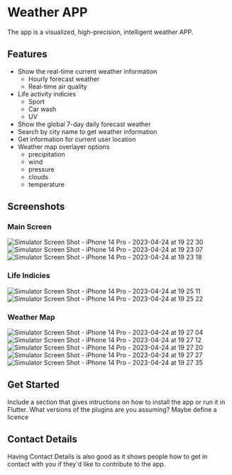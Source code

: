# Weather APP

The app is a visualized, high-precision, intelligent weather APP.

## Features
- Show the real-time current weather information
  - Hourly forecast weather
  - Real-time air quality
- Life activity indicies
  - Sport
  - Car wash
  - UV
- Show the global 7-day daily forecast weather
- Search by city name to get weather information
- Get information for current user location
- Weather map overlayer options
  - precipitation
  - wind
  - pressure
  - clouds
  - temperature

## Screenshots
### Main Screen
![Simulator Screen Shot - iPhone 14 Pro - 2023-04-24 at 19 22 30](https://user-images.githubusercontent.com/78373920/234083341-24f5e6d8-6a44-44fc-b05e-44a6c6888b8c.png)
![Simulator Screen Shot - iPhone 14 Pro - 2023-04-24 at 19 23 07](https://user-images.githubusercontent.com/78373920/234083451-bf82612d-c6b2-488e-9b1c-b26ef7a51252.png)
![Simulator Screen Shot - iPhone 14 Pro - 2023-04-24 at 19 23 18](https://user-images.githubusercontent.com/78373920/234083505-f0a1baa5-dfb5-4f00-8fdc-1f9eddce4f2e.png)

### Life Indicies
![Simulator Screen Shot - iPhone 14 Pro - 2023-04-24 at 19 25 11](https://user-images.githubusercontent.com/78373920/234083700-5ce4d0a8-ed28-4db6-a38b-03d4c7fbbafe.png)
![Simulator Screen Shot - iPhone 14 Pro - 2023-04-24 at 19 25 22](https://user-images.githubusercontent.com/78373920/234083858-68a06f56-d588-47ba-b349-50689d8dca51.png)

### Weather Map
![Simulator Screen Shot - iPhone 14 Pro - 2023-04-24 at 19 27 04](https://user-images.githubusercontent.com/78373920/234084161-56f516e9-34f4-47c6-a446-7b77f93bd8ce.png)
![Simulator Screen Shot - iPhone 14 Pro - 2023-04-24 at 19 27 12](https://user-images.githubusercontent.com/78373920/234084244-f2d8d3e5-2290-4ff0-acbc-14793335c7a3.png)
![Simulator Screen Shot - iPhone 14 Pro - 2023-04-24 at 19 27 20](https://user-images.githubusercontent.com/78373920/234084289-c6b4b3cd-cbc9-43d2-9d04-07bac5e76baf.png)
![Simulator Screen Shot - iPhone 14 Pro - 2023-04-24 at 19 27 27](https://user-images.githubusercontent.com/78373920/234084341-78f2b40e-fdce-4709-a180-96d20c485339.png)
![Simulator Screen Shot - iPhone 14 Pro - 2023-04-24 at 19 27 35](https://user-images.githubusercontent.com/78373920/234084402-731886a1-5df9-4eb6-9559-c69b9cdacf76.png)


## Get Started

Include a section that gives intructions on how to install the app or run it in Flutter.  What versions of the plugins are you assuming?  Maybe define a licence

##  Contact Details

Having Contact Details is also good as it shows people how to get in contact with you if they'd like to contribute to the app. 
